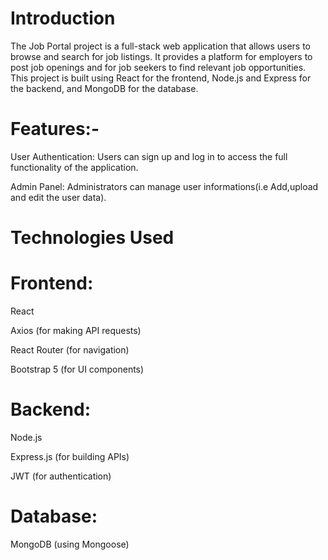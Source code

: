 # Introduction

The Job Portal project is a full-stack web application that allows users to browse and search for job listings. It provides a platform for employers to post job openings and for job seekers to find relevant job opportunities. This project is built using React for the frontend, Node.js and Express for the backend, and MongoDB for the database.


# Features:-

User Authentication: Users can sign up and log in to access the full functionality of the application.

Admin Panel: Administrators can manage user informations(i.e Add,upload and edit the user data).



# Technologies Used

# Frontend:

React

Axios (for making API requests)

React Router (for navigation)

Bootstrap 5 (for UI components)

# Backend:

Node.js

Express.js (for building APIs)

JWT (for authentication)

# Database:

MongoDB (using Mongoose)
